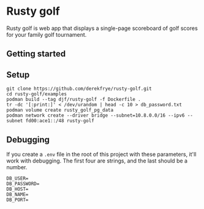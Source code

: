 # Rusty golf

Rusty golf is web app that displays a single-page scoreboard of golf scores for your family golf tournament. 

## Getting started

## Setup
```shell
git clone https://github.com/derekfrye/rusty-golf.git
cd rusty-golf/examples
podman build --tag djf/rusty-golf -f Dockerfile .
tr -dc '[:print:]' < /dev/urandom | head -c 10 > db_password.txt
podman volume create rusty_golf_pg_data
podman network create --driver bridge --subnet=10.8.0.0/16 --ipv6 --subnet fd00:ace1::/48 rusty-golf

```

## Debugging
If you create a `.env` file in the root of this project with these parameters, it'll work with debugging. The first four are strings, and the last should be a number.
```text
DB_USER=
DB_PASSWORD=
DB_HOST=
DB_NAME=
DB_PORT=
```